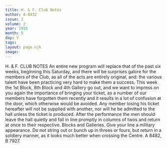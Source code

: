 ```yaml
---
title: H. & F. Club Notes
author: A-8432 
issue: 2
volume: 2
year: 1916
month: 5
day: V
tags:
layout: page.njk
image:
---
```

H. & F. CLUB NOTES    An entire new program will replace that of the past six weeks, beginning this Saturday, and there will be surprises galore for the members of the Club, as all of the acts are entirely original, and: the various talent have been practicing very hard to make them a success.      This week the 1st Block, 8th Block and 4th Gallery go out, and we want to impress on you again the importance of bringing your ticket, as a number of our members have forgotten them recently and it results in a lot of confusion at the door, which otherwise would be avoided. Any member losing his ticket hereafter will not be supplied with another, nor will he be admitted to the hall unless the ticket is produced.       After the performance the men should leave the hall quietly and fall in line promptly in columns of twos and return at once to their respective. Blocks and Galleries. Give your line a military appearance. Do not string out or bunch up in threes or fours, but return in a soldiery manner, as it looks much better when crossing the Centre. A 8482, B 7927. 
